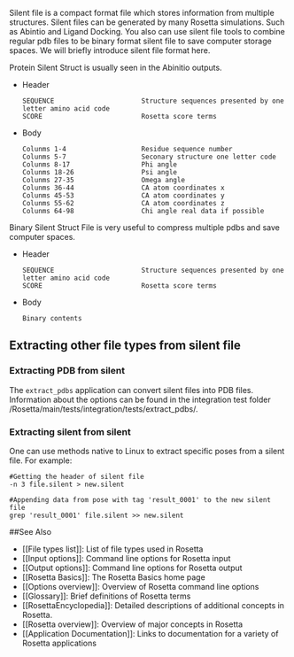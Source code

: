 <!-- --- title: Silent File -->

Silent file is a compact format file which stores information from multiple structures. Silent files can be generated by many Rosetta simulations. Such as Abintio and Ligand Docking. You also can use silent file tools to combine regular pdb files to be binary format silent file to save computer storage spaces. We will briefly introduce silent file format here.

Protein Silent Struct is usually seen in the Abinitio outputs.

-   Header

    ```
    SEQUENCE                      Structure sequences presented by one letter amino acid code
    SCORE                         Rosetta score terms
    ```

-   Body

    ```
    Colunms 1-4                   Residue sequence number
    Colunms 5-7                   Seconary structure one letter code
    Colunms 8-17                  Phi angle
    Colunms 18-26                 Psi angle
    Colunms 27-35                 Omega angle
    Colunms 36-44                 CA atom coordinates x
    Colunms 45-53                 CA atom coordinates y
    Colunms 55-62                 CA atom coordinates z
    Colunms 64-98                 Chi angle real data if possible
    ```

Binary Silent Struct File is very useful to compress multiple pdbs and save computer spaces.

-   Header

    ```
    SEQUENCE                      Structure sequences presented by one letter amino acid code
    SCORE                         Rosetta score terms
    ```

-   Body

    ```
    Binary contents
    ```
## Extracting other file types from silent file

### Extracting PDB from silent

The `extract_pdbs` application can convert silent files into PDB files. Information about the options can be found in the integration test folder /Rosetta/main/tests/integration/tests/extract_pdbs/. 

### Extracting silent from silent

One can use methods native to Linux to extract specific poses from a silent file. For example:

    #Getting the header of silent file
    -n 3 file.silent > new.silent 

    #Appending data from pose with tag 'result_0001' to the new silent file
    grep 'result_0001' file.silent >> new.silent

##See Also

* [[File types list]]: List of file types used in Rosetta
* [[Input options]]: Command line options for Rosetta input
* [[Output options]]: Command line options for Rosetta output
* [[Rosetta Basics]]: The Rosetta Basics home page
* [[Options overview]]: Overview of Rosetta command line options
* [[Glossary]]: Brief definitions of Rosetta terms
* [[RosettaEncyclopedia]]: Detailed descriptions of additional concepts in Rosetta.
* [[Rosetta overview]]: Overview of major concepts in Rosetta
* [[Application Documentation]]: Links to documentation for a variety of Rosetta applications
